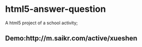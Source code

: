 # html5-answer-question

A html5 project of a school activity;

<h2>Demo:http://m.saikr.com/active/xueshen</h2>
